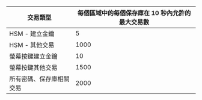 
| 交易類型 | 每個區域中的每個保存庫在 10 秒內允許的最大交易數
--- | ---
| HSM - 建立金鑰 | 5
| HSM - 其他交易 | 1000
| 螢幕按鍵建立金鑰 | 10
| 螢幕按鍵其他交易 | 1500
| 所有密碼、保存庫相關交易 | 2000
 
 

<!---HONumber=July15_HO4-->